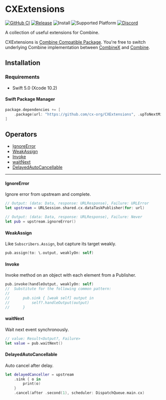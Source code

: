 # CXExtensions

[![GitHub CI](https://github.com/cx-org/CXExtensions/workflows/CI/badge.svg)](https://github.com/cx-org/CXExtensions/actions)
[![Release](https://img.shields.io/github/release-pre/cx-org/CXExtensions)](https://github.com/cx-org/CXExtensions/releases)
![Install](https://img.shields.io/badge/install-Swift_PM%20%7C%20CocoaPods-ff69b4)
![Supported Platform](https://img.shields.io/badge/platform-Linux%20%7C%20macOS%20%7C%20iOS%20%7C%20watchOS%20%7C%20tvOS-lightgrey)
[![Discord](https://img.shields.io/badge/chat-discord-9cf)](https://discord.gg/9vzqgZx)

A collection of useful extensions for Combine.

CXExtensions is [Combine Compatible Package](https://github.com/cx-org/CombineX/wiki/Combine-Compatible-Package). You're free to switch underlying Combine implementation between [CombineX](https://github.com/cx-org/CombineX) and [Combine](https://developer.apple.com/documentation/combine).

## Installation

### Requirements

- Swift 5.0 (Xcode 10.2)

#### Swift Package Manager

```swift
package.dependencies += [
    .package(url: "https://github.com/cx-org/CXExtensions", .upToNextMinor(from: "0.2.0")),
]
```


## Operators

- [IgnoreError](#IgnoreError)
- [WeakAssign](#WeakAssign)
- [Invoke](#Invoke)
- [waitNext](#waitNext)
- [DelayedAutoCancellable](#DelayedAutoCancellable)

---

#### IgnoreError

Ignore error from upstream and complete.

```swift
// Output: (data: Data, response: URLResponse), Failure: URLError
let upstream = URLSession.shared.cx.dataTaskPublisher(for: url)

// Output: (data: Data, response: URLResponse), Failure: Never
let pub = upstream.ignoreError()
```

#### WeakAssign

Like `Subscribers.Assign`, but capture its target weakly.

```swift
pub.assign(to: \.output, weaklyOn: self)
```

#### Invoke

Invoke method on an object with each element from a Publisher.

```swift
pub.invoke(handleOutput, weaklyOn: self)
//  Substitute for the following common pattern:
//
//      pub.sink { [weak self] output in
//          self?.handleOutput(output)
//      }
```

#### waitNext

Wait next event synchronously.

```swift
// value: Result<Output?, Failure>
let value = pub.waitNext()
```

#### DelayedAutoCancellable

Auto cancel after delay.

```swift
let delayedCanceller = upstream
    .sink { o in
        print(o)
    }
    .cancel(after .second(1), scheduler: DispatchQueue.main.cx)
```
